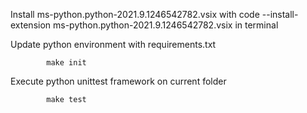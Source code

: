 Install ms-python.python-2021.9.1246542782.vsix with code --install-extension ms-python.python-2021.9.1246542782.vsix in terminal

Update python environment with requirements.txt

            make init

Execute python unittest framework on current folder

            make test